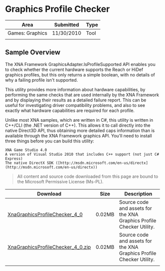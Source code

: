 # Graphics Profile Checker

|Area|Submitted|Type|
|-|-|-|
Games: Graphics|11/30/2010|Tool
||||

## Sample Overview

The XNA Framework GraphicsAdapter.IsProfileSupported API enables you to check whether the current hardware supports the Reach or HiDef graphics profiles, but this only returns a simple boolean, with no details of why a failing profile isn't supported.

This utility provides more information about hardware capabilities, by performing the same checks that are used internally by the XNA Framework and by displaying their results as a detailed failure report. This can be useful for investigating driver compatibility problems, and also to see exactly what hardware capabilities are required for each profile.

Unlike most XNA samples, which are written in C#, this utility is written in C++/CLI (the .NET version of C++). This allows it to call directly into the native Direct3D API, thus obtaining more detailed caps information than is available through the XNA Framework graphics API. You'll need to install three things before you can build this utility:

    XNA Game Studio 4.0
    A version of Visual Studio 2010 that includes C++ support (not just C# Express)
    The native DirectX SDK ([http://msdn.microsoft.com/en-us/directx](http://msdn.microsoft.com/en-us/directx))

> All content and source code downloaded from this page are bound to the Microsoft Permissive License (Ms-PL).

Download | Size | Description
---|---|---|
[XnaGraphicsProfileChecker_4_0](https://github.com/simondarksidej/XNAGameStudio/tree/master/Samples/XnaGraphicsProfileChecker_4_0) | 0.02MB | Source code and assets for the XNA Graphics Profile Checker Utility.
[XnaGraphicsProfileChecker_4_0.zip](https://github.com/simondarksidej/XNAGameStudioZips/tree/master/Samples/XnaGraphicsProfileChecker_4_0.zip) | 0.02MB | Source code and assets for the XNA Graphics Profile Checker Utility.
||||
